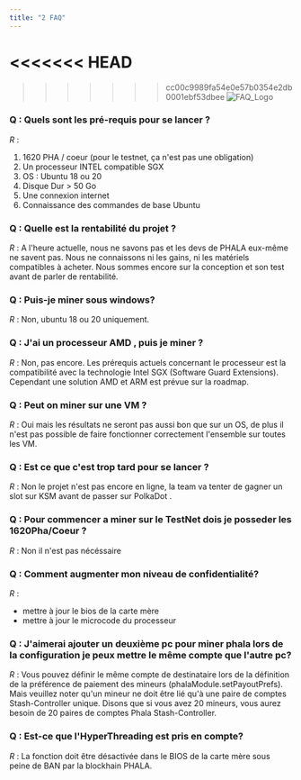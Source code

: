 ```yaml
---
title: "2 FAQ"
---
```

<<<<<<< HEAD
=======

>>>>>>> cc00c9989fa54e0e57b0354e2db0001ebf53dbee
![FAQ_Logo](/images/docs/poc4-fr/FAQ_Logo.png)

### **Q** : Quels sont les pré-requis pour se lancer ?

_R_ : 
1. 1620 PHA / coeur (pour le testnet, ça n'est pas une obligation)
2. Un processeur INTEL compatible SGX
3. OS : Ubuntu 18 ou 20
4. Disque Dur > 50 Go 
5. Une connexion internet
6. Connaissance des commandes de base Ubuntu


### **Q** : Quelle est la rentabilité du projet ?

_R_ : A l'heure actuelle, nous ne savons pas et les devs de PHALA eux-même ne savent pas. Nous ne connaissons ni les gains, ni les matériels compatibles à acheter. Nous sommes encore sur la conception et son test avant de parler de rentabilité.

### **Q** : Puis-je miner sous windows?

_R_ : Non, ubuntu 18 ou 20 uniquement.

### **Q** : J'ai un processeur AMD , puis je miner ?

_R_ :  Non, pas encore. Les prérequis actuels concernant le processeur est la compatibilité avec la technologie Intel SGX (Software Guard Extensions). Cependant une solution AMD et ARM est prévue sur la roadmap.

### **Q** : Peut on miner sur une VM ?

_R_ : Oui mais les résultats ne seront pas aussi bon que sur un OS, de plus il n'est pas possible de faire 
    fonctionner correctement l'ensemble sur toutes les VM. 

### **Q** : Est ce que c'est trop tard pour se lancer ?

_R_ : Non le projet n'est pas encore en ligne, la team va tenter de gagner un slot sur KSM avant de passer 
    sur PolkaDot .


### **Q** : Pour commencer a miner sur le TestNet dois je posseder les 1620Pha/Coeur ?

_R_ : Non il n'est pas nécéssaire

### **Q** : Comment augmenter mon niveau de confidentialité?
_R_ : 
- mettre à jour le bios de la carte mère
- mettre à jour le microcode du processeur

 ### **Q** : J'aimerai ajouter un deuxième pc pour miner phala lors de la configuration je peux mettre le même compte que l'autre pc?

_R_ : Vous pouvez définir le même compte de destinataire lors de la définition de la préférence de paiement des mineurs (phalaModule.setPayoutPrefs). Mais veuillez noter qu'un mineur ne doit être lié qu'à une paire de comptes Stash-Controller unique. Disons que si vous avez 20 mineurs, vous aurez besoin de 20 paires de comptes Phala Stash-Controller.

### **Q** : Est-ce que l'HyperThreading est pris en compte?

_R_ : La fonction doit être désactivée dans le BIOS de la carte mère sous peine de BAN par la blockhain PHALA.

